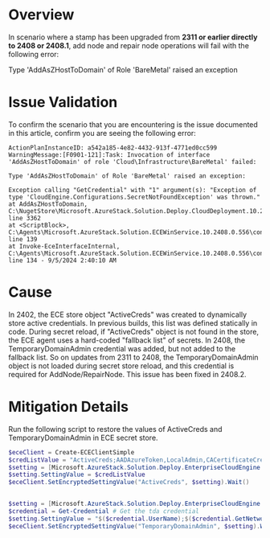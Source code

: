 # Overview

In scenario where a stamp has been upgraded from **2311 or earlier directly to 2408 or 2408.1**, add node and repair node operations will fail with the following error:

Type 'AddAsZHostToDomain' of Role 'BareMetal' raised an exception

# Issue Validation
To confirm the scenario that you are encountering is the issue documented in this article, confirm you are seeing the following error:


```
ActionPlanInstanceID: a542a185-4e82-4432-913f-4771ed0cc599 WarningMessage:[F0901-121]:Task: Invocation of interface 'AddAsZHostToDomain' of role 'Cloud\Infrastructure\BareMetal' failed:

Type 'AddAsZHostToDomain' of Role 'BareMetal' raised an exception:

Exception calling "GetCredential" with "1" argument(s): "Exception of type 'CloudEngine.Configurations.SecretNotFoundException' was thrown."
at AddAsZHostToDomain, C:\NugetStore\Microsoft.AzureStack.Solution.Deploy.CloudDeployment.10.2408.0.150\content\Classes\BareMetal\BareMetal.psm1: line 3362
at <ScriptBlock>, C:\Agents\Microsoft.AzureStack.Solution.ECEWinService.10.2408.0.556\content\ECEWinService\InvokeInterfaceInternal.psm1: line 139
at Invoke-EceInterfaceInternal, C:\Agents\Microsoft.AzureStack.Solution.ECEWinService.10.2408.0.556\content\ECEWinService\InvokeInterfaceInternal.psm1: line 134 - 9/5/2024 2:40:10 AM
```


# Cause

In 2402, the ECE store object "ActiveCreds" was created to dynamically store active credentials. In previous builds, this list was defined statically in code. During secret reload, if "ActiveCreds" object is not found in the store, the ECE agent uses a hard-coded "fallback list" of secrets. In 2408, the TemporaryDomainAdmin credential was added, but not added to the fallback list. So on updates from 2311 to 2408, the TemporaryDomainAdmin object is not loaded during secret store reload, and this credential is required for AddNode/RepairNode. This issue has been fixed in 2408.2.
 
# Mitigation Details

Run the following script to restore the values of ActiveCreds and TemporaryDomainAdmin in ECE secret store.


```Powershell
$eceClient = Create-ECEClientSimple
$credListValue = "ActiveCreds;AADAzureToken,LocalAdmin,CACertificateCred,DomainAdmin,DeploymentDomainAdmin,AzureStackSEDKey,RegistrationSP,RegistrationTokenCache,WitnessCredential,DefaultARBApplication,FCAKeys,InfraVmAdmin,InfraVmAdminPrior,TemporaryDomainAdmin"
$setting = [Microsoft.AzureStack.Solution.Deploy.EnterpriseCloudEngine.Controllers.Models.EncryptedSetting]::new()
$setting.SettingValue = $credListValue
$eceClient.SetEncryptedSettingValue("ActiveCreds", $setting).Wait()


$setting = [Microsoft.AzureStack.Solution.Deploy.EnterpriseCloudEngine.Controllers.Models.EncryptedSetting]::new()
$credential = Get-Credential # Get the tda credential
$setting.SettingValue = "$($credential.UserName);$($credential.GetNetworkCredential().Password)"
$eceClient.SetEncryptedSettingValue("TemporaryDomainAdmin", $setting).Wait()
```
